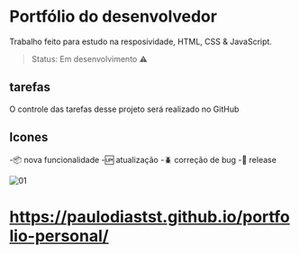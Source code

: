 
# Portfólio do desenvolvedor

Trabalho feito para estudo na resposividade,
 HTML, CSS & JavaScript.

> Status: Em desenvolvimento ⚠️

## tarefas

O controle das tarefas desse projeto será realizado no GitHub

## Icones

 -:package: nova funcionalidade
 -:up: atualização
 -:beetle: correção de bug
 -:checkered_flag: release
 
 ![01](https://user-images.githubusercontent.com/79487813/120125521-8b827980-c18f-11eb-8407-3edd73ed1874.jpg)
 
 # https://paulodiastst.github.io/portfolio-personal/
 
 
